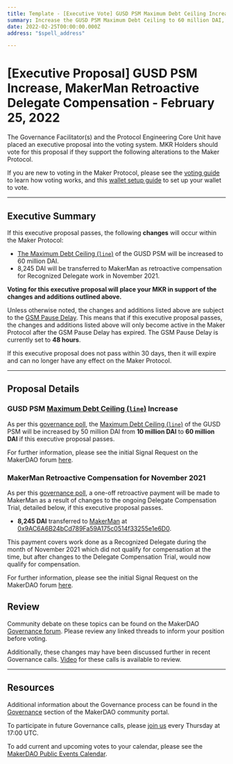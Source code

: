 ```yaml
---
title: Template - [Executive Vote] GUSD PSM Maximum Debt Ceiling Increase, MakerMan Retroactive Delegate Compensation - February 25, 2022
summary: Increase the GUSD PSM Maximum Debt Ceiling to 60 million DAI, Retroactive compensation for MakerMan for Recognized Delegate work in November 2021.
date: 2022-02-25T00:00:00.000Z
address: "$spell_address"

---
```

# [Executive Proposal] GUSD PSM Increase, MakerMan Retroactive Delegate Compensation - February 25, 2022

The Governance Facilitator(s) and the Protocol Engineering Core Unit have placed an executive proposal into the voting system. MKR Holders should vote for this proposal if they support the following alterations to the Maker Protocol.

If you are new to voting in the Maker Protocol, please see the [voting guide](https://community-development.makerdao.com/en/learn/governance/how-voting-works/) to learn how voting works, and this [wallet setup guide](https://community-development.makerdao.com/en/learn/governance/voting-setup/) to set up your wallet to vote.

---

## Executive Summary

If this executive proposal passes, the following **changes** will occur within the Maker Protocol:
- [The Maximum Debt Ceiling (`line`)](https://manual.makerdao.com/module-index/module-dciam#maximum-debt-ceiling-line) of the GUSD PSM will be increased to 60 million DAI.
- 8,245 DAI will be transferred to MakerMan as retroactive compensation for Recognized Delegate work in November 2021.

**Voting for this executive proposal will place your MKR in support of the changes and additions outlined above.**

Unless otherwise noted, the changes and additions listed above are subject to the [GSM Pause Delay](https://manual.makerdao.com/parameter-index/core/param-gsm-pause-delay). This means that if this executive proposal passes, the changes and additions listed above will only become active in the Maker Protocol after the GSM Pause Delay has expired. The GSM Pause Delay is currently set to **48 hours**.

If this executive proposal does not pass within 30 days, then it will expire and can no longer have any effect on the Maker Protocol.

---

## Proposal Details

### GUSD PSM [Maximum Debt Ceiling (`line`)](https://manual.makerdao.com/module-index/module-dciam#maximum-debt-ceiling-line) Increase

As per this [governance poll](https://vote.makerdao.com/polling/QmWPYU9c), the [Maximum Debt Ceiling (`line`)](https://manual.makerdao.com/module-index/module-dciam#maximum-debt-ceiling-line) of the GUSD PSM will be increased by 50 million DAI from **10 million DAI** to **60 million DAI** if this executive proposal passes.

For further information, please see the initial Signal Request on the MakerDAO forum [here](https://forum.makerdao.com/t/signal-request-raise-gemini-dollar-gusd-psm-debt-ceiling-to-60-million-dai/12961).

### MakerMan Retroactive Compensation for November 2021

As per this [governance poll](https://vote.makerdao.com/polling/QmR2DX4L), a one-off retroactive payment will be made to MakerMan as a result of changes to the ongoing Delegate Compensation Trial, detailed below, if this executive proposal passes.

* **8,245 DAI** transferred to [MakerMan](https://vote.makerdao.com/address/0x22d5294a23d49294bf11d9db8beda36e104ad9b3) at [0x9AC6A6B24bCd789Fa59A175c0514f33255e1e6D0](https://etherscan.io/address/0x9AC6A6B24bCd789Fa59A175c0514f33255e1e6D0).

This payment covers work done as a Recognized Delegate during the month of November 2021 which did not qualify for compensation at the time, but after changes to the Delegate Compensation Trial, would now qualify for compensation.


For further information, please see the initial Signal Request on the MakerDAO forum [here](https://forum.makerdao.com/t/signal-request-makerman-retroactive-delegate-comp/13051).

## Review

Community debate on these topics can be found on the MakerDAO [Governance forum](https://forum.makerdao.com/). Please review any linked threads to inform your position before voting.

Additionally, these changes may have been discussed further in recent Governance calls. [Video](https://www.youtube.com/playlist?list=PLLzkWCj8ywWNq5-90-Id6VPSsrk4OWVan) for these calls is available to review.

---

## Resources

Additional information about the Governance process can be found in the [Governance](https://community-development.makerdao.com/en/learn/governance) section of the MakerDAO community portal.

To participate in future Governance calls, please [join us](https://github.com/makerdao/community/tree/master/governance/governance-and-risk-meetings) every Thursday at 17:00 UTC.

To add current and upcoming votes to your calendar, please see the [MakerDAO Public Events Calendar](https://calendar.google.com/calendar/embed?src=makerdao.com_3efhm2ghipksegl009ktniomdk%40group.calendar.google.com&ctz=UTC&mode=week&showCalendars=0&showPrint=0).
